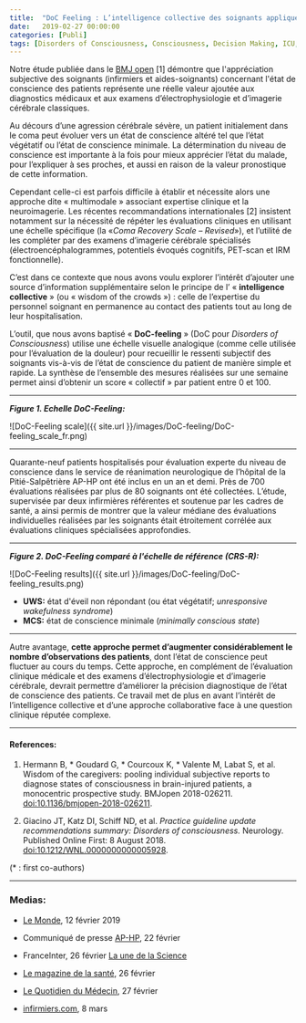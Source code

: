 ```yaml
---
title:  "DoC Feeling : L’intelligence collective des soignants appliquée au diagnostic des états de conscience altérée"
date:   2019-02-27 00:00:00
categories: [Publi]
tags: [Disorders of Consciousness, Consciousness, Decision Making, ICU, MyPublications]
---
```


Notre étude publiée dans le [BMJ open](https://bmjopen.bmj.com/content/9/2/e026211) [1] démontre que l'appréciation subjective des soignants (infirmiers et aides-soignants) concernant l'état de conscience des patients représente une réelle valeur ajoutée aux diagnostics médicaux et aux examens d’électrophysiologie et d’imagerie cérébrale classiques.

Au décours d’une agression cérébrale sévère, un patient initialement dans le coma peut évoluer vers un état de conscience altéré tel que l’état végétatif ou l’état de conscience minimale. La détermination du niveau de conscience est importante à la fois pour mieux apprécier l’état du malade, pour l’expliquer à ses proches, et aussi en raison de la valeur pronostique de cette information.

Cependant celle-ci est parfois difficile à établir et nécessite alors une approche dite « multimodale » associant expertise clinique et la neuroimagerie. Les récentes recommandations internationales [2] insistent notamment sur la nécessité de répéter les évaluations cliniques en utilisant une échelle spécifique (la «*Coma Recovery Scale – Revised*»), et l’utilité de les compléter par des examens d’imagerie cérébrale spécialisés (électroencéphalogrammes, potentiels évoqués cognitifs, PET-scan et IRM fonctionnelle).

C’est dans ce contexte que nous avons voulu explorer l’intérêt d’ajouter une source d’information supplémentaire selon le principe de l’ « **intelligence collective** » (ou « wisdom of the crowds ») : celle de l’expertise du personnel soignant en permanence au contact des patients tout au long de leur hospitalisation.

L’outil, que nous avons baptisé « **DoC-feeling** » (DoC pour *Disorders of Consciousness*) utilise une échelle visuelle analogique (comme celle utilisée pour l’évaluation de la douleur) pour recueillir le ressenti subjectif des soignants vis-à-vis de l’état de conscience du patient de manière simple et rapide. La synthèse de l’ensemble des mesures réalisées sur une semaine permet ainsi d’obtenir un score « collectif » par patient entre 0 et 100.

___
***Figure 1. Echelle DoC-Feeling:***   

![DoC-Feeling scale]({{ site.url }}/images/DoC-feeling/DoC-feeling_scale_fr.png)

---

Quarante-neuf patients hospitalisés pour évaluation experte du niveau de conscience dans le service de réanimation neurologique de l’hôpital de la Pitié-Salpêtrière AP-HP ont été inclus en un an et demi. Près de 700 évaluations réalisées par plus de 80 soignants ont été collectées. L’étude, supervisée par deux infirmières référentes et soutenue par les cadres de santé, a ainsi permis de montrer que la valeur médiane des évaluations individuelles réalisées par les soignants était étroitement corrélée aux évaluations cliniques spécialisées approfondies.

___
***Figure 2. DoC-Feeling comparé à l'échelle de référence (CRS-R):***   

![DoC-Feeling results]({{ site.url }}/images/DoC-feeling/DoC-feeling_results.png)


* **UWS:** état d'éveil non répondant (ou état végétatif; *unresponsive wakefulness syndrome*)
* **MCS:** état de conscience minimale (*minimally conscious state*)

---

Autre avantage, **cette approche permet d’augmenter considérablement le nombre d’observations des patients**, dont l’état de conscience peut fluctuer au cours du temps.
Cette approche, en complément de l’évaluation clinique médicale et des examens d’électrophysiologie et d’imagerie cérébrale, devrait permettre d’améliorer la précision diagnostique de l’état de conscience des patients. Ce travail met de plus en avant l’intérêt de l’intelligence collective et d’une approche collaborative face à une question clinique réputée complexe.


---
#### **References:**
1. Hermann B, * Goudard G, * Courcoux K, * Valente M, Labat S, et al. Wisdom of the caregivers: pooling individual subjective reports to diagnose states of consciousness in brain-injured patients, a monocentric prospective study. BMJopen 2018-026211. [doi:10.1136/bmjopen-2018-026211](http://dx.doi.org/10.1136/bmjopen-2018-026211).

2. Giacino JT, Katz DI, Schiff ND, et al. *Practice guideline update recommendations summary: Disorders of consciousness.* Neurology. Published Online First: 8 August 2018. [doi:10.1212/WNL.0000000000005928](https://doi.org/10.1212/WNL.0000000000005928).

(* : first co-authors)

<script type="text/javascript">
  reddit_url = "http://dx.doi.org/10.1136/bmjopen-2018-026211";
  reddit_title = "‘Wisdom of the caregivers: pooling individual subjective reports to diagnose states of consciousness in brain-injured patients, a monocentric prospective study";
  reddit_newwindow='1';
</script>
<script type="text/javascript" src="//www.redditstatic.com/button/button3.js"></script>

<script type='text/javascript' src='https://d1bxh8uas1mnw7.cloudfront.net/assets/embed.js'></script>
<div data-badge-popover="right" class='altmetric-embed' data-badge-type='donut' data-hide-less-than='1' data-doi="/10.1136/bmjopen-2018-026211"></div>



____
### Medias:

* [Le Monde](https://www.lemonde.fr/sciences/article/2019/02/12/la-conscience-dans-tous-ses-etats_5422453_1650684.html), 12 février 2019

* Communiqué de presse [AP-HP](https://aphp.fr/contenu/doc-feeling-lexpertise-des-soignants-contribue-ameliorer-le-diagnostic-des-patients-en-etat), 22 février

* FranceInter, 26 février [La une de la Science](https://www.franceinter.fr/emissions/la-une-de-la-science/la-une-de-la-science-26-fevrier-2019)

* [Le magazine de la santé](https://www.francetvinfo.fr/sante/maladie/coma-comment-les-soignants-evaluent-l-etat-de-conscience_3211461.html), 26 février

* [Le Quotidien du Médecin](https://www.lequotidiendumedecin.fr/actualites/article/2019/02/27/doc-feeling-un-outil-base-sur-le-ressenti-des-soignants-pour-affiner-le-diagnostic-des-patients-en-etat-de-conscience-alteree_866391), 27 février

* [infirmiers.com](https://www.infirmiers.com/profession-infirmiere/recherche-en-soins-infirmiers/quand-infirmiers-aides-soignants-aussi-bien-que-experts.html), 8 mars
